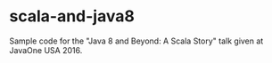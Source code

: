 # scala-and-java8
Sample code for the "Java 8 and Beyond: A Scala Story" talk given at JavaOne USA 2016.